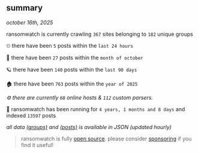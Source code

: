 
## summary
_october 16th, 2025_

ransomwatch is currently crawling `367` sites belonging to `182` unique groups

⏲ there have been `5` posts within the `last 24 hours`

🦈 there have been `27` posts within the `month of october`

🪐 there have been `140` posts within the `last 90 days`

🏚 there have been `763` posts within the `year of 2025`

_⚙️ there are currently `68` online hosts & `112` custom parsers._

🦕 ransomwatch has been running for `4 years, 1 months and 8 days` and indexed `13597` posts

_all data  [(groups)](http://https://dataleak.hopeless99.top//groups) and [(posts)](http://https://dataleak.hopeless99.top//posts) is available in JSON (updated hourly)_

> ransomwatch is fully [open source](https://github.com/joshhighet/ransomwatch#ransomwatch--). please consider [sponsoring](https://github.com/sponsors/joshhighet) if you find it useful!
